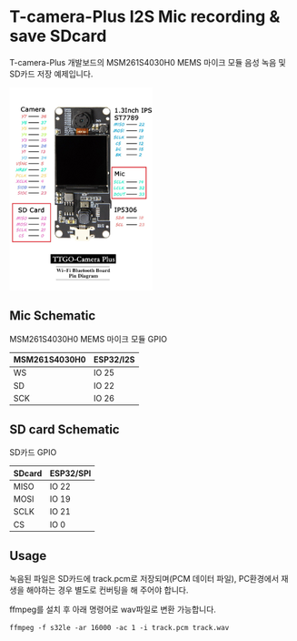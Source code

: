 # T-camera-Plus I2S Mic recording & save SDcard  
  
T-camera-Plus 개발보드의 MSM261S4030H0 MEMS 마이크 모듈 음성 녹음 및 SD카드 저장 예제입니다.  
  
<img src="https://raw.githubusercontent.com/eleparts/T-camera-Plus-I2S-Mic-SD/master/img/T-camera-Plus.jpg" width="50%"></img>

## Mic Schematic  
  
MSM261S4030H0 MEMS 마이크 모듈 GPIO  
  
|MSM261S4030H0|ESP32/I2S|
|-------------|---------|
|WS           |IO 25    |
|SD           |IO 22    |
|SCK          |IO 26    |

## SD card Schematic  

SD카드 GPIO  

|SDcard|ESP32/SPI|
|--------|-------|
|MISO    |IO 22  |
|MOSI    |IO 19  |
|SCLK    |IO 21  |
|CS      |IO 0   |

## Usage  

녹음된 파일은 SD카드에 track.pcm로 저장되며(PCM 데이터 파일), PC환경에서 재생을 해야하는 경우 별도로 컨버팅을 해 주어야 합니다.  

ffmpeg를 설치 후 아래 명령어로 wav파일로 변환 가능합니다.  
  
```
ffmpeg -f s32le -ar 16000 -ac 1 -i track.pcm track.wav
```
  

